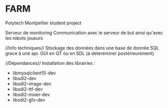 # FARM
Polytech Montpellier student project

Serveur de monitoring
Communication avec le serveur de but ainsi qu'avec les robots joueurs

//Info techniques//
Stockage des données dans une base de donnée SQL grace à une api.
GUI en QT ou en SDL (à detereminer postérieurement)

//Dépendances//
Installation des librairies : 
- libmysqlclient15-dev
- libsdl2-dev 
- libsdl2-image-dev 
- libsdl2-ttf-dev 
- libsdl2-mixer-dev
- libsdl2-gfx-dev
